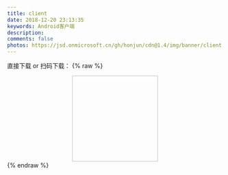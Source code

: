 ```yaml
---
title: client
date: 2018-12-20 23:13:35
keywords: Android客户端
description: 
comments: false
photos: https://jsd.onmicrosoft.cn/gh/honjun/cdn@1.4/img/banner/client.jpg
---
```

直接下载 or 扫码下载：
{% raw %}
<div style="text-align: center;">
<img class="lazyload" data-src="https://view.moezx.cc/images/2018/06/08/app-download.png#in-center#width-50" style="width: 200px; height: 200px;" alt="">
</div>
{% endraw %}
